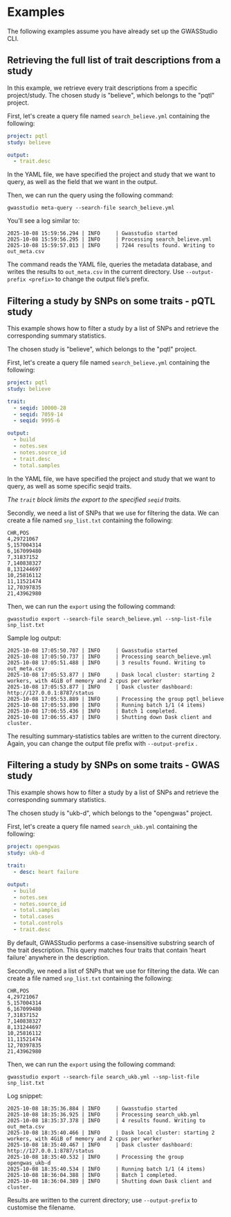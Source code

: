 # **Examples**

The following examples assume you have already set up the GWASStudio CLI.

## **Retrieving the full list of trait descriptions from a study**

In this example, we retrieve every trait descriptions from a specific project/study.
The chosen study is "believe", which belongs to the "pqtl" project.

First, let's create a query file named `search_believe.yml` containing the following:

```yaml
project: pqtl
study: believe

output:
  - trait.desc
 ```

In the YAML file, we have specified the project and study that we want to query, as well as the field that we want in
the output.

Then, we can run the query using the following command:

```
gwasstudio meta-query --search-file search_believe.yml
```

You’ll see a log similar to:

```terminaloutput
2025-10-08 15:59:56.294 | INFO     | Gwasstudio started
2025-10-08 15:59:56.295 | INFO     | Processing search_believe.yml
2025-10-08 15:59:57.013 | INFO     | 7244 results found. Writing to out_meta.csv
```

The command reads the YAML file, queries the metadata database, and writes the results to `out_meta.csv` in the current
directory.
Use `--output-prefix <prefix>` to change the output file’s prefix.

## **Filtering a study by SNPs on some traits - pQTL study**

This example shows how to filter a study by a list of SNPs and retrieve the corresponding summary statistics.

The chosen study is "believe", which belongs to the "pqtl" project.

First, let's create a query file named `search_believe.yml` containing the following:

```yaml
project: pqtl
study: believe

trait:
  - seqid: 10000-28
  - seqid: 7059-14
  - seqid: 9995-6

output:
  - build
  - notes.sex
  - notes.source_id
  - trait.desc
  - total.samples
 ```

In the YAML file, we have specified the project and study that we want to query, as well as some specific seqid traits.

*The `trait` block limits the export to the specified `seqid` traits.*

Secondly, we need a list of SNPs that we use for filtering the data.
We can create a file named `snp_list.txt` containing the following:

```text
CHR,POS
4,29721067
5,157004314
6,167099480
7,31837152
7,140838327
8,131244697
10,25816112
11,11521474
12,70397835
21,43962980
```

Then, we can run the `export` using the following command:

```
gwasstudio export --search-file search_believe.yml --snp-list-file snp_list.txt
```

Sample log output:

```terminaloutput
2025-10-08 17:05:50.707 | INFO     | Gwasstudio started
2025-10-08 17:05:50.737 | INFO     | Processing search_believe.yml
2025-10-08 17:05:51.488 | INFO     | 3 results found. Writing to out_meta.csv
2025-10-08 17:05:53.877 | INFO     | Dask local cluster: starting 2 workers, with 4GiB of memory and 2 cpus per worker
2025-10-08 17:05:53.877 | INFO     | Dask cluster dashboard: http://127.0.0.1:8787/status
2025-10-08 17:05:53.889 | INFO     | Processing the group pqtl_believe
2025-10-08 17:05:53.890 | INFO     | Running batch 1/1 (4 items)
2025-10-08 17:06:55.436 | INFO     | Batch 1 completed.
2025-10-08 17:06:55.437 | INFO     | Shutting down Dask client and cluster.
```

The resulting summary‑statistics tables are written to the current directory.
Again, you can change the output file prefix with `--output-prefix` <prefix>.

## **Filtering a study by SNPs on some traits - GWAS study**

This example shows how to filter a study by a list of SNPs and retrieve the corresponding summary statistics.

The chosen study is "ukb-d", which belongs to the "opengwas" project.

First, let's create a query file named `search_ukb.yml` containing the following:

```yaml
project: opengwas
study: ukb-d

trait:
  - desc: heart failure

output:
  - build
  - notes.sex
  - notes.source_id
  - total.samples
  - total.cases
  - total.controls
  - trait.desc
```

By default, GWASStudio performs a case-insensitive substring search of the trait description.
This query matches four traits that contain 'heart failure' anywhere in the description.


Secondly, we need a list of SNPs that we use for filtering the data.
We can create a file named `snp_list.txt` containing the following:

```text
CHR,POS
4,29721067
5,157004314
6,167099480
7,31837152
7,140838327
8,131244697
10,25816112
11,11521474
12,70397835
21,43962980
```

Then, we can run the `export` using the following command:

```
gwasstudio export --search-file search_ukb.yml --snp-list-file snp_list.txt
```

Log snippet:

```terminaloutput
2025-10-08 18:35:36.884 | INFO     | Gwasstudio started
2025-10-08 18:35:36.925 | INFO     | Processing search_ukb.yml
2025-10-08 18:35:37.378 | INFO     | 4 results found. Writing to out_meta.csv
2025-10-08 18:35:40.466 | INFO     | Dask local cluster: starting 2 workers, with 4GiB of memory and 2 cpus per worker
2025-10-08 18:35:40.467 | INFO     | Dask cluster dashboard: http://127.0.0.1:8787/status
2025-10-08 18:35:40.532 | INFO     | Processing the group opengwas_ukb-d
2025-10-08 18:35:40.534 | INFO     | Running batch 1/1 (4 items)
2025-10-08 18:36:04.388 | INFO     | Batch 1 completed.
2025-10-08 18:36:04.389 | INFO     | Shutting down Dask client and cluster.
```

Results are written to the current directory; use `--output‑prefix` to customise the filename.
